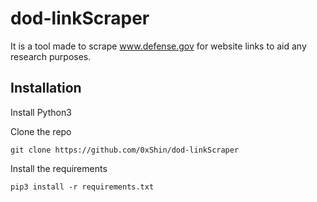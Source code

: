 # dod-linkScraper
It is a tool made to scrape www.defense.gov for website links to aid any research purposes.

## Installation

Install Python3

Clone the repo

`git clone https://github.com/0xShin/dod-linkScraper`

Install the requirements

`pip3 install -r requirements.txt`
